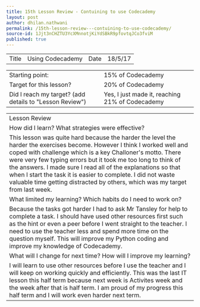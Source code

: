 ```yaml
---
title: 15th Lesson Review - Contuining to use Codecademy
layout: post
author: dhilan.nathwani
permalink: /15th-lesson-review---contuining-to-use-codecademy/
source-id: 1Jjt3nCHZTU3YcXMnnotjKiYdSBkR9pfovtqJCo3fviM
published: true
---
```

<table>
  <tr>
    <td>Title</td>
    <td>Using Codecademy</td>
    <td>Date</td>
    <td>18/5/17</td>
  </tr>
</table>


<table>
  <tr>
    <td>Starting point:</td>
    <td>15% of Codecademy</td>
  </tr>
  <tr>
    <td>Target for this lesson?</td>
    <td>20% of Codecademy</td>
  </tr>
  <tr>
    <td>Did I reach my target? 
(add details to "Lesson Review")</td>
    <td>Yes, I just made it, reaching 21% of Codecademy</td>
  </tr>
</table>


 

<table>
  <tr>
    <td>Lesson Review</td>
  </tr>
  <tr>
    <td>How did I learn? What strategies were effective? </td>
  </tr>
  <tr>
    <td>This lesson was quite hard because the harder the level the harder the exercises become. However I think I worked well and coped with challenge which is a key Challoner's motto.  There were very few typing errors but it took me too long to think of the answers. I made sure I read all of the explanations so that when I start the task it is easier to complete. I did not waste valuable time getting distracted by others, which was my target from last week.
</td>
  </tr>
  <tr>
    <td>What limited my learning? Which habits do I need to work on? </td>
  </tr>
  <tr>
    <td>Because the tasks got harder I had to ask Mr Tansley for help to complete a task. I should have used other resources first such as the hint or even a peer before I went straight to the teacher. I need to use the teacher less and spend more time on the question myself. This will improve my Python coding and improve my knowledge of Codecademy.
</td>
  </tr>
  <tr>
    <td>What will I change for next time? How will I improve my learning?</td>
  </tr>
  <tr>
    <td>I will learn to use other resources before I use the teacher and I will keep on working quickly and efficiently. This was the last IT lesson this half term because next week is Activites week and the week after that is half term. I am proud of my progress this half term and I will work even harder next term.</td>
  </tr>
</table>


